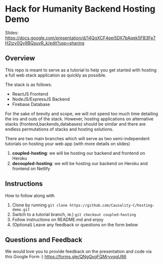 # Hack for Humanity Backend Hosting Demo
Slides: https://docs.google.com/presentation/d/14QgXCF4eei5DX7bAqek5FB3Fe7H2izy0Qy9BQsuvR_k/edit?usp=sharing

## Overview
This repo is meant to serve as a tutorial to help you get started with hosting a full web stack application as quickly as possible.

The stack is as follows:
- ReactJS Frontend
- NodeJS/ExpressJS Backend
- Firebase Database

For the sake of brevity and scope, we will not spend too much time detailing the ins and outs of the stack. However, hosting applications on alternative stacks (frontend,backends,databases) should be similar and there are endless permutations of stacks and hosting solutions. 

There are two main branches which will serve as two semi-independent tutorials on hosting your web app (with more details on slides)
1. **coupled-hosting**: we will be hosting our backend and frontend on Heroku
2. **decoupled-hosting**: we will be hosting our backend on Heroku and frontend on Netlify

## Instructions
How to follow along with 
1. Clone by running `git clone https://github.com/Causality-C/hosting-demo.git`
2. Switch to a tutorial branch, ie.) `git checkout coupled-hosting`
3. Follow instructions on README.md and enjoy
4. (Optional) Leave any feedback or questions on the form below

## Questions and Feedback
We would love you to provide feedback on the presentation and code via this Google Form :)
https://forms.gle/QNgQxgFQMryvqgU86
